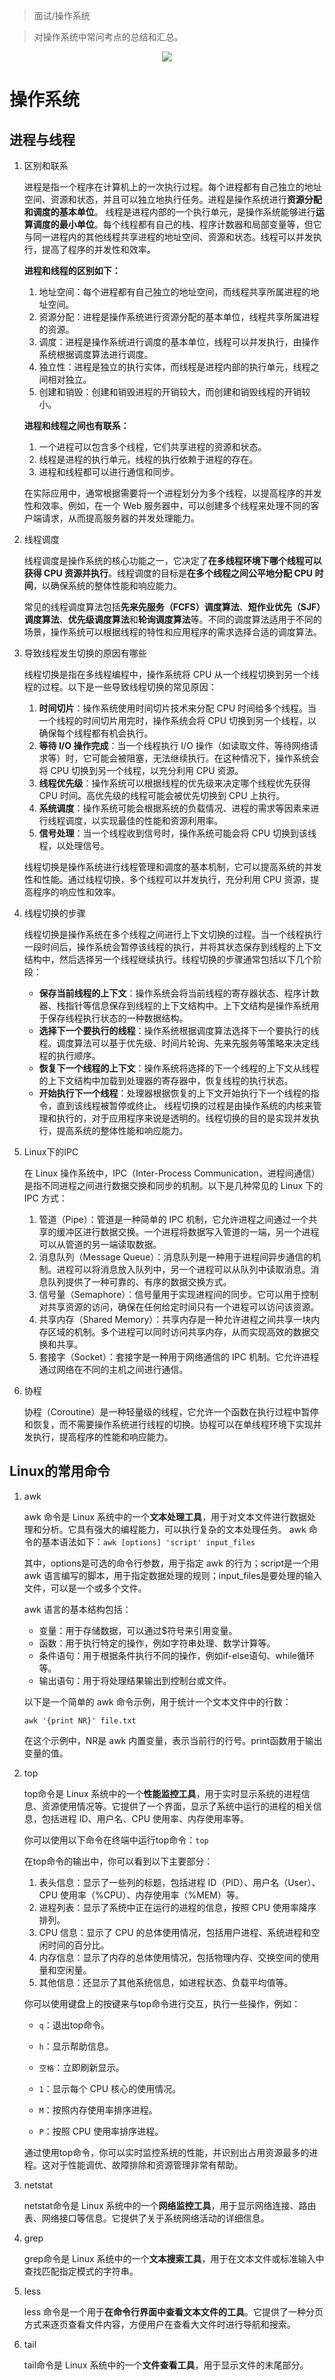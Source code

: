 > 面试/操作系统

> 对操作系统中常问考点的总结和汇总。

<div align=center><img src="../../assert/Linux操作系统.jpg" /></div>

# 操作系统

## 进程与线程

1. 区别和联系

    进程是指一个程序在计算机上的一次执行过程。每个进程都有自己独立的地址空间、资源和状态，并且可以独立地执行任务。进程是操作系统进行**资源分配和调度的基本单位**。
    线程是进程内部的一个执行单元，是操作系统能够进行**运算调度的最小单位**。每个线程都有自己的栈、程序计数器和局部变量等，但它与同一进程内的其他线程共享进程的地址空间、资源和状态。线程可以并发执行，提高了程序的并发性和效率。

    **进程和线程的区别如下：**

    1. 地址空间：每个进程都有自己独立的地址空间，而线程共享所属进程的地址空间。
    2. 资源分配：进程是操作系统进行资源分配的基本单位，线程共享所属进程的资源。
    3. 调度：进程是操作系统进行调度的基本单位，线程可以并发执行，由操作系统根据调度算法进行调度。
    4. 独立性：进程是独立的执行实体，而线程是进程内部的执行单元，线程之间相对独立。
    5. 创建和销毁：创建和销毁进程的开销较大，而创建和销毁线程的开销较小。

    **进程和线程之间也有联系：**
    1.  一个进程可以包含多个线程，它们共享进程的资源和状态。
    2.  线程是进程的执行单元，线程的执行依赖于进程的存在。
    3.  进程和线程都可以进行通信和同步。

    在实际应用中，通常根据需要将一个进程划分为多个线程，以提高程序的并发性和效率。例如，在一个 Web 服务器中，可以创建多个线程来处理不同的客户端请求，从而提高服务器的并发处理能力。

2. 线程调度

    线程调度是操作系统的核心功能之一，它决定了**在多线程环境下哪个线程可以获得 CPU 资源并执行**。线程调度的目标是**在多个线程之间公平地分配 CPU 时间**，以确保系统的整体性能和响应能力。

    常见的线程调度算法包括**先来先服务（FCFS）调度算法**、**短作业优先（SJF）调度算法**、**优先级调度算法**和**轮询调度算法**等。不同的调度算法适用于不同的场景，操作系统可以根据线程的特性和应用程序的需求选择合适的调度算法。

3. 导致线程发生切换的原因有哪些

    线程切换是指在多线程编程中，操作系统将 CPU 从一个线程切换到另一个线程的过程。以下是一些导致线程切换的常见原因：

    1. **时间切片**：操作系统使用时间切片技术来分配 CPU 时间给多个线程。当一个线程的时间切片用完时，操作系统会将 CPU 切换到另一个线程，以确保每个线程都有机会执行。
    2. **等待 I/O 操作完成**：当一个线程执行 I/O 操作（如读取文件、等待网络请求等）时，它可能会被阻塞，无法继续执行。在这种情况下，操作系统会将 CPU 切换到另一个线程，以充分利用 CPU 资源。
    3. **线程优先级**：操作系统可以根据线程的优先级来决定哪个线程优先获得 CPU 时间。高优先级的线程可能会被优先切换到 CPU 上执行。
    4. **系统调度**：操作系统可能会根据系统的负载情况、进程的需求等因素来进行线程调度，以实现最佳的性能和资源利用率。
    5. **信号处理**：当一个线程收到信号时，操作系统可能会将 CPU 切换到该线程，以处理信号。

    线程切换是操作系统进行线程管理和调度的基本机制，它可以提高系统的并发性和性能。通过线程切换，多个线程可以并发执行，充分利用 CPU 资源，提高程序的响应性和效率。

4. 线程切换的步骤

    线程切换是操作系统在多个线程之间进行上下文切换的过程。当一个线程执行一段时间后，操作系统会暂停该线程的执行，并将其状态保存到线程的上下文结构中，然后选择另一个线程继续执行。线程切换的步骤通常包括以下几个阶段：

    * **保存当前线程的上下文**：操作系统会将当前线程的寄存器状态、程序计数器、栈指针等信息保存到线程的上下文结构中。上下文结构是操作系统用于保存线程执行状态的一种数据结构。
    * **选择下一个要执行的线程**：操作系统根据调度算法选择下一个要执行的线程。调度算法可以基于优先级、时间片轮询、先来先服务等策略来决定线程的执行顺序。
    * **恢复下一个线程的上下文**：操作系统将选择的下一个线程的上下文从线程的上下文结构中加载到处理器的寄存器中，恢复线程的执行状态。
    * **开始执行下一个线程**：处理器根据恢复的上下文开始执行下一个线程的指令，直到该线程被暂停或终止。
        线程切换的过程是由操作系统的内核来管理和执行的，对于应用程序来说是透明的。线程切换的目的是实现并发执行，提高系统的整体性能和响应能力。

5. Linux下的IPC

    在 Linux 操作系统中，IPC（Inter-Process Communication，进程间通信）是指不同进程之间进行数据交换和同步的机制。以下是几种常见的 Linux 下的 IPC 方式：

    1. 管道（Pipe）：管道是一种简单的 IPC 机制，它允许进程之间通过一个共享的缓冲区进行数据交换。一个进程将数据写入管道的一端，另一个进程可以从管道的另一端读取数据。
    2. 消息队列（Message Queue）：消息队列是一种用于进程间异步通信的机制。进程可以将消息放入队列中，另一个进程可以从队列中读取消息。消息队列提供了一种可靠的、有序的数据交换方式。
    3. 信号量（Semaphore）：信号量用于实现进程间的同步。它可以用于控制对共享资源的访问，确保在任何给定时间只有一个进程可以访问该资源。
    4. 共享内存（Shared Memory）：共享内存是一种允许进程之间共享一块内存区域的机制。多个进程可以同时访问共享内存，从而实现高效的数据交换和共享。
    5. 套接字（Socket）：套接字是一种用于网络通信的 IPC 机制。它允许进程通过网络在不同的主机之间进行通信。

6. 协程

    协程（Coroutine）是一种轻量级的线程，它允许一个函数在执行过程中暂停和恢复，而不需要操作系统进行线程的切换。协程可以在单线程环境下实现并发执行，提高程序的性能和响应能力。

## Linux的常用命令

1. awk

    awk 命令是 Linux 系统中的一个**文本处理工具**，用于对文本文件进行数据处理和分析。它具有强大的编程能力，可以执行复杂的文本处理任务。
    awk 命令的基本语法如下：`awk [options] 'script' input_files`

    其中，options是可选的命令行参数，用于指定 awk 的行为；script是一个用 awk 语言编写的脚本，用于指定数据处理的规则；input_files是要处理的输入文件，可以是一个或多个文件。

    awk 语言的基本结构包括：

    * 变量：用于存储数据，可以通过$符号来引用变量。
    * 函数：用于执行特定的操作，例如字符串处理、数学计算等。
    * 条件语句：用于根据条件执行不同的操作，例如if-else语句、while循环等。
    * 输出语句：用于将处理结果输出到控制台或文件。

    以下是一个简单的 awk 命令示例，用于统计一个文本文件中的行数：
    ```shell
    awk '{print NR}' file.txt
    ```

    在这个示例中，NR是 awk 内置变量，表示当前行的行号。print函数用于输出变量的值。

2. top

    top命令是 Linux 系统中的一个**性能监控工具**，用于实时显示系统的进程信息、资源使用情况等。它提供了一个界面，显示了系统中运行的进程的相关信息，包括进程 ID、用户名、CPU 使用率、内存使用率等。

    你可以使用以下命令在终端中运行top命令：`top`

    在top命令的输出中，你可以看到以下主要部分：

    1. 表头信息：显示了一些列的标题，包括进程 ID（PID）、用户名（User）、CPU 使用率（%CPU）、内存使用率（%MEM）等。
    2. 进程列表：显示了系统中正在运行的进程的信息，按照 CPU 使用率降序排列。
    3. CPU 信息：显示了 CPU 的总体使用情况，包括用户进程、系统进程和空闲时间的百分比。
    4. 内存信息：显示了内存的总体使用情况，包括物理内存、交换空间的使用量和空闲量。
    5. 其他信息：还显示了其他系统信息，如进程状态、负载平均值等。

    你可以使用键盘上的按键来与top命令进行交互，执行一些操作，例如：

    * `q`：退出top命令。
    * `h`：显示帮助信息。
    * `空格`：立即刷新显示。
    * `1`：显示每个 CPU 核心的使用情况。
    * `M`：按照内存使用率排序进程。

    * `P`：按照 CPU 使用率排序进程。

    通过使用top命令，你可以实时监控系统的性能，并识别出占用资源最多的进程。这对于性能调优、故障排除和资源管理非常有帮助。

3. netstat

    netstat命令是 Linux 系统中的一个**网络监控工具**，用于显示网络连接、路由表、网络接口等信息。它提供了关于系统网络活动的详细信息。

4. grep

    grep命令是 Linux 系统中的一个**文本搜索工具**，用于在文本文件或标准输入中查找匹配指定模式的字符串。

5. less

    less 命令是一个用于**在命令行界面中查看文本文件的工具**。它提供了一种分页方式来逐页查看文件内容，方便用户在查看大文件时进行导航和搜索。

6. tail

    tail命令是 Linux 系统中的一个**文件查看工具**，用于显示文件的末尾部分。